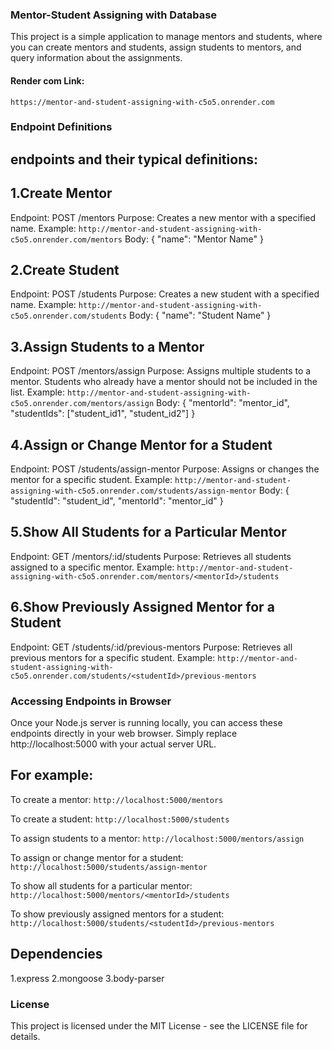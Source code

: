 ### Mentor-Student Assigning with Database

This project is a simple application to manage mentors and students, where you can create mentors and students, assign students to mentors, and query information about the assignments.

#### Render com Link:

`https://mentor-and-student-assigning-with-c5o5.onrender.com`

### Endpoint Definitions

## endpoints and their typical definitions:

## 1.Create Mentor

Endpoint: POST /mentors
Purpose: Creates a new mentor with a specified name.
Example: `http://mentor-and-student-assigning-with-c5o5.onrender.com/mentors`
Body: { "name": "Mentor Name" }

## 2.Create Student

Endpoint: POST /students
Purpose: Creates a new student with a specified name.
Example: `http://mentor-and-student-assigning-with-c5o5.onrender.com/students`
Body: { "name": "Student Name" }

## 3.Assign Students to a Mentor

Endpoint: POST /mentors/assign
Purpose: Assigns multiple students to a mentor. Students who already have a mentor should not be included in the list.
Example: `http://mentor-and-student-assigning-with-c5o5.onrender.com/mentors/assign`
Body: { "mentorId": "mentor_id", "studentIds": ["student_id1", "student_id2"] }

## 4.Assign or Change Mentor for a Student

Endpoint: POST /students/assign-mentor
Purpose: Assigns or changes the mentor for a specific student.
Example: `http://mentor-and-student-assigning-with-c5o5.onrender.com/students/assign-mentor`
Body: { "studentId": "student_id", "mentorId": "mentor_id" }

## 5.Show All Students for a Particular Mentor

Endpoint: GET /mentors/:id/students
Purpose: Retrieves all students assigned to a specific mentor.
Example: `http://mentor-and-student-assigning-with-c5o5.onrender.com/mentors/<mentorId>/students`

## 6.Show Previously Assigned Mentor for a Student

Endpoint: GET /students/:id/previous-mentors
Purpose: Retrieves all previous mentors for a specific student.
Example: `http://mentor-and-student-assigning-with-c5o5.onrender.com/students/<studentId>/previous-mentors`

### Accessing Endpoints in Browser

Once your Node.js server is running locally, you can access these endpoints directly in your web browser. Simply replace http://localhost:5000 with your actual server URL.

## For example:

To create a mentor: `http://localhost:5000/mentors`

To create a student: `http://localhost:5000/students`

To assign students to a mentor: `http://localhost:5000/mentors/assign`

To assign or change mentor for a student: `http://localhost:5000/students/assign-mentor`

To show all students for a particular mentor: `http://localhost:5000/mentors/<mentorId>/students`

To show previously assigned mentors for a student: `http://localhost:5000/students/<studentId>/previous-mentors`

## Dependencies

1.express
2.mongoose
3.body-parser

### License

This project is licensed under the MIT License - see the LICENSE file for details.
